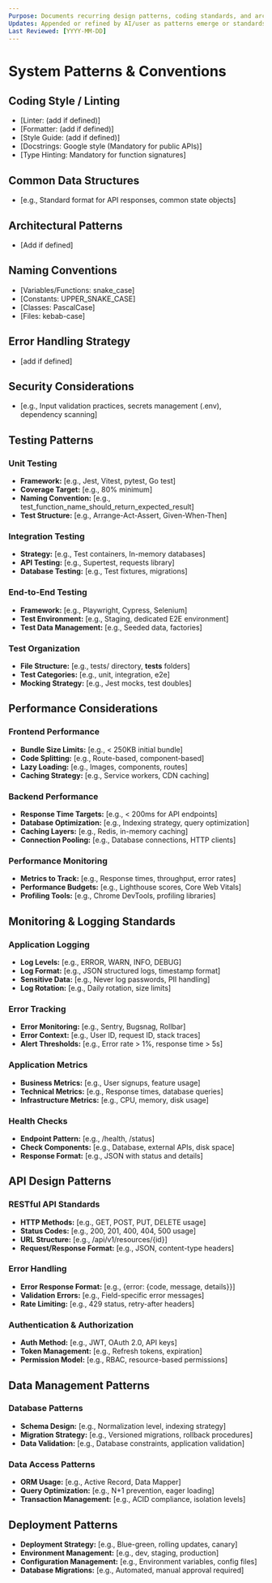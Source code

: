 ```yaml
---
Purpose: Documents recurring design patterns, coding standards, and architectural choices specific to this project.
Updates: Appended or refined by AI/user as patterns emerge or standards are set.
Last Reviewed: [YYYY-MM-DD]
---
```


# System Patterns & Conventions

## Coding Style / Linting
* [Linter: (add if defined)]
* [Formatter: (add if defined)]
* [Style Guide: (add if defined)]
* [Docstrings: Google style (Mandatory for public APIs)]
* [Type Hinting: Mandatory for function signatures]

## Common Data Structures
* [e.g., Standard format for API responses, common state objects]

## Architectural Patterns
* [Add if defined]

## Naming Conventions
* [Variables/Functions: snake_case]
* [Constants: UPPER_SNAKE_CASE]
* [Classes: PascalCase]
* [Files: kebab-case]

## Error Handling Strategy
* [add if defined]

## Security Considerations
* [e.g., Input validation practices, secrets management (.env), dependency scanning]

## Testing Patterns

### Unit Testing
* **Framework:** [e.g., Jest, Vitest, pytest, Go test]
* **Coverage Target:** [e.g., 80% minimum]
* **Naming Convention:** [e.g., test_function_name_should_return_expected_result]
* **Test Structure:** [e.g., Arrange-Act-Assert, Given-When-Then]

### Integration Testing
* **Strategy:** [e.g., Test containers, In-memory databases]
* **API Testing:** [e.g., Supertest, requests library]
* **Database Testing:** [e.g., Test fixtures, migrations]

### End-to-End Testing
* **Framework:** [e.g., Playwright, Cypress, Selenium]
* **Test Environment:** [e.g., Staging, dedicated E2E environment]
* **Test Data Management:** [e.g., Seeded data, factories]

### Test Organization
* **File Structure:** [e.g., tests/ directory, __tests__ folders]
* **Test Categories:** [e.g., unit, integration, e2e]
* **Mocking Strategy:** [e.g., Jest mocks, test doubles]

## Performance Considerations

### Frontend Performance
* **Bundle Size Limits:** [e.g., < 250KB initial bundle]
* **Code Splitting:** [e.g., Route-based, component-based]
* **Lazy Loading:** [e.g., Images, components, routes]
* **Caching Strategy:** [e.g., Service workers, CDN caching]

### Backend Performance
* **Response Time Targets:** [e.g., < 200ms for API endpoints]
* **Database Optimization:** [e.g., Indexing strategy, query optimization]
* **Caching Layers:** [e.g., Redis, in-memory caching]
* **Connection Pooling:** [e.g., Database connections, HTTP clients]

### Performance Monitoring
* **Metrics to Track:** [e.g., Response times, throughput, error rates]
* **Performance Budgets:** [e.g., Lighthouse scores, Core Web Vitals]
* **Profiling Tools:** [e.g., Chrome DevTools, profiling libraries]

## Monitoring & Logging Standards

### Application Logging
* **Log Levels:** [e.g., ERROR, WARN, INFO, DEBUG]
* **Log Format:** [e.g., JSON structured logs, timestamp format]
* **Sensitive Data:** [e.g., Never log passwords, PII handling]
* **Log Rotation:** [e.g., Daily rotation, size limits]

### Error Tracking
* **Error Monitoring:** [e.g., Sentry, Bugsnag, Rollbar]
* **Error Context:** [e.g., User ID, request ID, stack traces]
* **Alert Thresholds:** [e.g., Error rate > 1%, response time > 5s]

### Application Metrics
* **Business Metrics:** [e.g., User signups, feature usage]
* **Technical Metrics:** [e.g., Response times, database queries]
* **Infrastructure Metrics:** [e.g., CPU, memory, disk usage]

### Health Checks
* **Endpoint Pattern:** [e.g., /health, /status]
* **Check Components:** [e.g., Database, external APIs, disk space]
* **Response Format:** [e.g., JSON with status and details]

## API Design Patterns

### RESTful API Standards
* **HTTP Methods:** [e.g., GET, POST, PUT, DELETE usage]
* **Status Codes:** [e.g., 200, 201, 400, 404, 500 usage]
* **URL Structure:** [e.g., /api/v1/resources/{id}]
* **Request/Response Format:** [e.g., JSON, content-type headers]

### Error Handling
* **Error Response Format:** [e.g., {error: {code, message, details}}]
* **Validation Errors:** [e.g., Field-specific error messages]
* **Rate Limiting:** [e.g., 429 status, retry-after headers]

### Authentication & Authorization
* **Auth Method:** [e.g., JWT, OAuth 2.0, API keys]
* **Token Management:** [e.g., Refresh tokens, expiration]
* **Permission Model:** [e.g., RBAC, resource-based permissions]

## Data Management Patterns

### Database Patterns
* **Schema Design:** [e.g., Normalization level, indexing strategy]
* **Migration Strategy:** [e.g., Versioned migrations, rollback procedures]
* **Data Validation:** [e.g., Database constraints, application validation]

### Data Access Patterns
* **ORM Usage:** [e.g., Active Record, Data Mapper]
* **Query Optimization:** [e.g., N+1 prevention, eager loading]
* **Transaction Management:** [e.g., ACID compliance, isolation levels]

## Deployment Patterns
* **Deployment Strategy:** [e.g., Blue-green, rolling updates, canary]
* **Environment Management:** [e.g., dev, staging, production]
* **Configuration Management:** [e.g., Environment variables, config files]
* **Database Migrations:** [e.g., Automated, manual approval required]